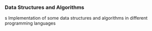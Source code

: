 ### Data Structures and Algorithms
s
Implementation of some data structures and algorithms in different programming languages